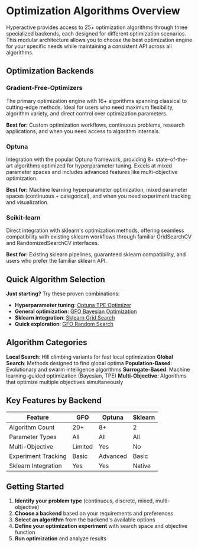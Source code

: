# Optimization Algorithms Overview

Hyperactive provides access to 25+ optimization algorithms through three specialized backends, each designed for different optimization scenarios. This modular architecture allows you to choose the best optimization engine for your specific needs while maintaining a consistent API across all algorithms.

## Optimization Backends

### Gradient-Free-Optimizers 
The primary optimization engine with 16+ algorithms spanning classical to cutting-edge methods. Ideal for users who need maximum flexibility, algorithm variety, and direct control over optimization parameters.

**Best for:** Custom optimization workflows, continuous problems, research applications, and when you need access to algorithm internals.

### Optuna
Integration with the popular Optuna framework, providing 8+ state-of-the-art algorithms optimized for hyperparameter tuning. Excels at mixed parameter spaces and includes advanced features like multi-objective optimization.

**Best for:** Machine learning hyperparameter optimization, mixed parameter spaces (continuous + categorical), and when you need experiment tracking and visualization.

### Scikit-learn
Direct integration with sklearn's optimization methods, offering seamless compatibility with existing sklearn workflows through familiar GridSearchCV and RandomizedSearchCV interfaces.

**Best for:** Existing sklearn pipelines, guaranteed sklearn compatibility, and users who prefer the familiar sklearn API.

## Quick Algorithm Selection

**Just starting?** Try these proven combinations:

- **Hyperparameter tuning**: [Optuna TPE Optimizer](optuna/tpe_optimizer.md)
- **General optimization**: [GFO Bayesian Optimization](gfo/bayesian_optimization.md)
- **Sklearn integration**: [Sklearn Grid Search](sklearn/grid_search_sk.md)
- **Quick exploration**: [GFO Random Search](gfo/random_search.md)

## Algorithm Categories

**Local Search**: Hill climbing variants for fast local optimization
**Global Search**: Methods designed to find global optima
**Population-Based**: Evolutionary and swarm intelligence algorithms
**Surrogate-Based**: Machine learning-guided optimization (Bayesian, TPE)
**Multi-Objective**: Algorithms that optimize multiple objectives simultaneously

## Key Features by Backend

| Feature | GFO | Optuna | Sklearn |
|---------|-----|--------|---------|
| Algorithm Count | 20+ | 8+ | 2 |
| Parameter Types | All | All | All |
| Multi-Objective | Limited | Yes | No |
| Experiment Tracking | Basic | Advanced | Basic |
| Sklearn Integration | Yes | Yes | Native |

## Getting Started

1. **Identify your problem type** (continuous, discrete, mixed, multi-objective)
2. **Choose a backend** based on your requirements and preferences
3. **Select an algorithm** from the backend's available options
4. **Define your optimization experiment** with search space and objective function
5. **Run optimization** and analyze results

